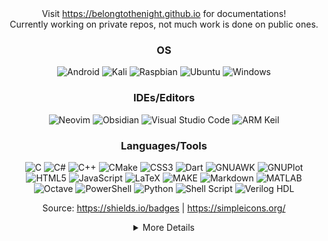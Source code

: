 <div align="center">
Visit <a href="https://belongtothenight.github.io">https://belongtothenight.github.io</a> for documentations!</br>
Currently working on private repos, not much work is done on public ones.
</div>

<!-- <div align="center">
  
  <a href="https://github.com/belongtothenight">![Anurag's GitHub stats](https://github-readme-stats-git-masterrstaa-rickstaa.vercel.app/api?username=belongtothenight&theme=codeSTACKr&show_icons=true)</a>
  <a href="https://github.com/belongtothenight">[![Top Langs](https://github-readme-stats-git-masterrstaa-rickstaa.vercel.app/api/top-langs/?username=belongtothenight&theme=codeSTACKr&layout=compact&hide=jupyter%20notebook)](https://github.com/anuraghazra/github-readme-stats)</a>

</div> -->

<div align="center">
<!-- https://shields.io/badges to create more -->

### OS

![Android](https://img.shields.io/badge/Android-3DDC84?style=for-the-badge&logo=Android&logoColor=white)
![Kali](https://img.shields.io/badge/Kali-557C94?style=for-the-badge&logo=kalilinux&logoColor=white)
![Raspbian](https://img.shields.io/badge/Raspbian-A22846?style=for-the-badge&logo=Raspberry%20Pi&logoColor=white)
![Ubuntu](https://img.shields.io/badge/Ubuntu-E95420?style=for-the-badge&logo=ubuntu&logoColor=white)
![Windows](https://img.shields.io/badge/Windows-0078D6?style=for-the-badge&logo=windows&logoColor=white)

### IDEs/Editors

![Neovim](https://img.shields.io/badge/Neovim-57A143?&style=for-the-badge&logo=neovim&logoColor=white)
![Obsidian](https://img.shields.io/badge/Obsidian-7C3AED?style=for-the-badge&logo=obsidian&logoColor=white)
![Visual Studio Code](https://img.shields.io/badge/Visual%20Studio%20Code-007ACC?style=for-the-badge&logo=visual-studio-code&logoColor=white)
![ARM Keil](https://img.shields.io/badge/Keil%20MDK-0887ae?style=for-the-badge&logo=Arm%20Keil&logoColor=white)

### Languages/Tools

![C](https://img.shields.io/badge/c-A8B9CC?style=for-the-badge&logo=c&logoColor=white)
![C#](https://img.shields.io/badge/c%23-512BD4?style=for-the-badge&logo=c-sharp&logoColor=white)
![C++](https://img.shields.io/badge/c++-00599C?style=for-the-badge&logo=c%2B%2B&logoColor=white)
![CMake](https://img.shields.io/badge/cmake-064F8C?style=for-the-badge&logo=cmake&logoColor=white)
![CSS3](https://img.shields.io/badge/css3-1572B6?style=for-the-badge&logo=css3&logoColor=white)
![Dart](https://img.shields.io/badge/dart-0175C2?style=for-the-badge&logo=dart&logoColor=white)
![GNUAWK](https://img.shields.io/badge/GNUAWK-%23A42E2B?style=for-the-badge&logo=GNU)
![GNUPlot](https://img.shields.io/badge/GNUPlot-f0a9f0?style=for-the-badge&logo=gnuplot&logoColor=white)
![HTML5](https://img.shields.io/badge/html5-E34F26?style=for-the-badge&logo=html5&logoColor=white)
![JavaScript](https://img.shields.io/badge/javascript-F7DF1E?style=for-the-badge&logo=javascript&logoColor=white)
![LaTeX](https://img.shields.io/badge/latex-008080?style=for-the-badge&logo=latex&logoColor=white)
![MAKE](https://img.shields.io/badge/MAKE-427819?style=for-the-badge&logoColor=white)
![Markdown](https://img.shields.io/badge/markdown-000000?style=for-the-badge&logo=markdown&logoColor=white)
![MATLAB](https://img.shields.io/badge/MATLAB-E16737?style=for-the-badge&logoColor=white)
![Octave](https://img.shields.io/badge/OCTAVE-0790C0?style=for-the-badge&logo=octave&logoColor=white)
![PowerShell](https://img.shields.io/badge/powershell-5391FE?style=for-the-badge&logo=powershell&logoColor=white)
![Python](https://img.shields.io/badge/python-3776AB?style=for-the-badge&logo=python&logoColor=white)
![Shell Script](https://img.shields.io/badge/GNU-Bash-4EAA25?style=for-the-badge&logo=GNU%20Bash&logoColor=white)
![Verilog HDL](https://img.shields.io/badge/verilog_HDL-0898A9?style=for-the-badge&logoColor=white)

Source: <https://shields.io/badges> | <https://simpleicons.org/>


</div>

<!--
Mantaining Shields.io Static Badge
1. badgeContent: <name>-<color> | ARM Keil-0887ae
2. style: <style options> | for-the-badge
3. logo: <logo name> | Arm Keil
4. logoColor: <color code> | white
-->

<div align="center">
<details><summary>More Details</summary>

## About me

<!-- <div align="left"> -->

- 👋 Hi, I’m @belongtothenight, currently studying in CYCU Electrical Engineering Master Degree.
- 👀 I’m interested in Drones, Control Systems, ML, DL, BD, audio, analog circuit design, IoT.
- I’m currently learning RTDSP, FPGA, CN, CF, QC.
- I've love to collaborate on: Anything!
- Email: dachuan516@gmail.com

<!-- </div> -->

## Possible Plans

<!-- <div align="left"> -->

1. a website keeping record of newest technology and developing history. (tech frontier/advance tree?)
2. host a database with content: minecraft pics, vids, mods, shaders, textures... language: MySQL, HTML?, JS?
3. code a minecraft mod for filming, player path/environment logging.

<!-- </div> -->

## Acronym

| acronym | fullword                            |
| ------- | ----------------------------------- |
| ML      | Machine Learning                    |
| DL      | Deep Learning                       |
| BD      | Big Data                            |
| IoT     | Internet of Things                  |
| RTDSP   | Real Time Digital Signal Processing |
| FPGA    | Field Programmable Gate Array       |
| CN      | Computer Network                    |
| CF      | Chaos and Fractal                   |
| QC      | Quantum Computing                   |

<!-- </div> -->

#### Update Time: 20230402

</details>
</div>

<!---
belongtothenight/belongtothenight is a ✨ special ✨ repository because its `README.md` (this file) appears on your GitHub profile.
You can click the Preview link to take a look at your changes.
--->
